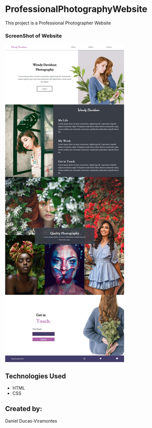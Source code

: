 # ProfessionalPhotographyWebsite
 This project is a Professional Photographer Website

### ScreenShot of Website ###
![](websiteFull.jpg)

##  **Technologies Used**

- HTML
- CSS




##  **Created by**:



Daniel Ducas-Viramontes




